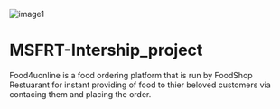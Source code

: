 ![image1](https://user-images.githubusercontent.com/91534152/146600896-fbdf8141-0c3b-4fb8-9a5d-f3040586d937.png)
# MSFRT-Intership_project
Food4uonline is a food ordering platform that is run by FoodShop Restuarant for instant providing of food to thier beloved customers via contacing them and placing the order.

